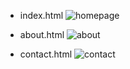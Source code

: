 * index.html
![homepage](https://user-images.githubusercontent.com/86846812/179453134-544a35d3-547d-44ff-946a-1a04543b1e5e.png)

* about.html
![about](https://user-images.githubusercontent.com/86846812/179453168-5b66f26e-8109-4eeb-b765-c0603ab1e6e3.png)

* contact.html
![contact](https://user-images.githubusercontent.com/86846812/179453182-a110b4ec-8ad6-453e-a23e-1528aa310d83.png)
